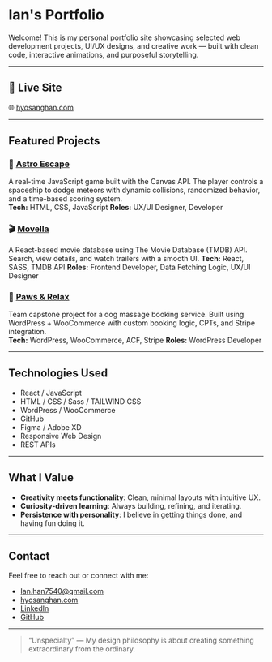 
# Ian's Portfolio

Welcome! This is my personal portfolio site showcasing selected web development projects, UI/UX designs, and creative work — built with clean code, interactive animations, and purposeful storytelling.

---

## 🔗 Live Site

🌐 [hyosanghan.com](https://hyosanghan.com)

---

## Featured Projects

### 🚀 [Astro Escape](https://hyosanghan.com/astro-escape)
A real-time JavaScript game built with the Canvas API. The player controls a spaceship to dodge meteors with dynamic collisions, randomized behavior, and a time-based scoring system.  
**Tech:** HTML, CSS, JavaScript
**Roles:** UX/UI Designer, Developer

### 🎬 [Movella](https://hyosanghan.com/movella)
A React-based movie database using The Movie Database (TMDB) API. Search, view details, and watch trailers with a smooth UI.
**Tech:** React, SASS, TMDB API
**Roles:** Frontend Developer, Data Fetching Logic, UX/UI Designer

### 🐶 [Paws & Relax](https://pawsandrelax.bcitwebdeveloper.ca/)
Team capstone project for a dog massage booking service. Built using WordPress + WooCommerce with custom booking logic, CPTs, and Stripe integration.  
**Tech:** WordPress, WooCommerce, ACF, Stripe
**Roles:** WordPress Developer

---

## Technologies Used

- React / JavaScript
- HTML / CSS / Sass / TAILWIND CSS
- WordPress / WooCommerce
- GitHub
- Figma / Adobe XD
- Responsive Web Design
- REST APIs

---

## What I Value

- **Creativity meets functionality**: Clean, minimal layouts with intuitive UX.
- **Curiosity-driven learning**: Always building, refining, and iterating.
- **Persistence with personality**: I believe in getting things done, and having fun doing it.

---

## Contact

Feel free to reach out or connect with me:

- Ian.han7540@gmail.com
- [hyosanghan.com](https://hyosanghan.com)
- [LinkedIn](https://linkedin.com/in/hyosanghan)
- [GitHub](https://github.com/Ian-Hyosang-Han)

---

> “Unspecialty” — My design philosophy is about creating something extraordinary from the ordinary.
